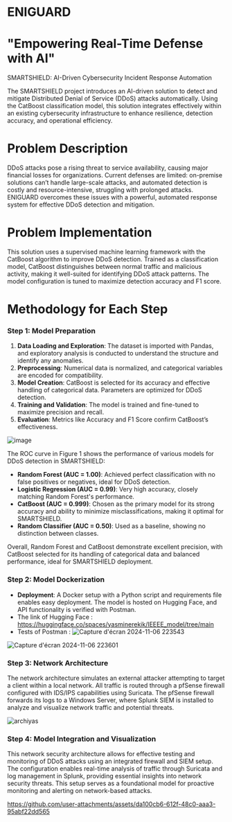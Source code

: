 # ENIGUARD 
# "Empowering Real-Time Defense with AI"
SMARTSHIELD:  AI-Driven Cybersecurity Incident Response Automation

The SMARTSHIELD project introduces an AI-driven solution to detect and mitigate Distributed Denial of Service (DDoS) attacks automatically. 
Using the CatBoost classification model, this solution integrates effectively within an existing cybersecurity infrastructure to enhance resilience, detection accuracy, and operational efficiency.

# Problem Description
DDoS attacks pose a rising threat to service availability, causing major financial losses for organizations. Current defenses are limited: on-premise solutions can’t handle large-scale attacks, and automated detection is costly and resource-intensive, struggling with prolonged attacks. ENIGUARD overcomes these issues with a powerful, automated response system for effective DDoS detection and mitigation.

# Problem Implementation 
This solution uses a supervised machine learning framework with the CatBoost algorithm to improve DDoS detection. Trained as a classification model, CatBoost distinguishes between normal traffic and malicious activity, making it well-suited for identifying DDoS attack patterns.
The model configuration is tuned to maximize detection accuracy and F1 score.

# Methodology for Each Step 
### Step 1: Model Preparation
1. **Data Loading and Exploration**: The dataset is imported with Pandas, and exploratory analysis is conducted to understand the structure and identify any anomalies.
2. **Preprocessing**: Numerical data is normalized, and categorical variables are encoded for compatibility.
3. **Model Creation**: CatBoost is selected for its accuracy and effective handling of categorical data. Parameters are optimized for DDoS detection.
4. **Training and Validation**: The model is trained and fine-tuned to maximize precision and recall.
5. **Evaluation**: Metrics like Accuracy and F1 Score confirm CatBoost’s effectiveness.

![image](https://github.com/user-attachments/assets/dac98226-a21a-4677-9e90-819d8dbf9813)

The ROC curve in Figure 1 shows the performance of various models for DDoS detection in SMARTSHIELD:

- **Random Forest (AUC = 1.00)**: Achieved perfect classification with no false positives or negatives, ideal for DDoS detection.
- **Logistic Regression (AUC = 0.99)**: Very high accuracy, closely matching Random Forest's performance.
- **CatBoost (AUC = 0.999)**: Chosen as the primary model for its strong accuracy and ability to minimize misclassifications, making it optimal for SMARTSHIELD.
- **Random Classifier (AUC = 0.50)**: Used as a baseline, showing no distinction between classes.

Overall, Random Forest and CatBoost demonstrate excellent precision, with CatBoost selected for its handling of categorical data and balanced performance, ideal for SMARTSHIELD deployment.

### Step 2: Model Dockerization
- **Deployment**: A Docker setup with a Python script and requirements file enables easy deployment. The model is hosted on Hugging Face, and API functionality is verified with Postman.
- The link of Hugging Face : https://huggingface.co/spaces/yasminerekik/IEEEE_model/tree/main
- Tests of Postman : 
![Capture d'écran 2024-11-06 223543](https://github.com/user-attachments/assets/e58c6296-c9d3-4c08-b68b-d399b121bf84)

![Capture d'écran 2024-11-06 223601](https://github.com/user-attachments/assets/3ebf3fdd-d1e3-4bb0-8a92-2d6e4c9bdfed)

### Step 3: Network Architecture
The network architecture simulates an external attacker attempting to target a client within a local network. All traffic is routed through a pfSense firewall configured with IDS/IPS capabilities using Suricata. The pfSense firewall forwards its logs to a Windows Server, where Splunk SIEM is installed to analyze and visualize network traffic and potential threats.  

![archiyas](https://github.com/user-attachments/assets/3c916fa2-f896-40d2-8692-b8f176d00b56)


### Step 4: Model Integration and Visualization
This network security architecture allows for effective testing and monitoring of DDoS attacks using an integrated firewall and SIEM setup. The configuration enables real-time analysis of traffic through Suricata and log management in Splunk, providing essential insights into network security threats. This setup serves as a foundational model for proactive monitoring and alerting on network-based attacks.

https://github.com/user-attachments/assets/da100cb6-612f-48c0-aaa3-95abf22dd565




